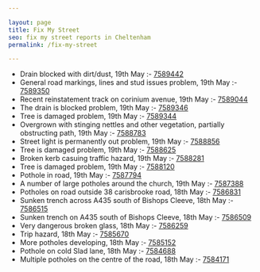 ```yaml
---

layout: page
title: Fix My Street
seo: fix my street reports in Cheltenham
permalink: /fix-my-street

---
```


<!-- fix_marker starts -->

- Drain blocked with dirt/dust, 19th May :- [7589442](https://www.fixmystreet.com/report/7589442)
- General road markings, lines and stud issues problem, 19th May :- [7589350](https://www.fixmystreet.com/report/7589350)
- Recent reinstatement track on corinium avenue, 19th May :- [7589044](https://www.fixmystreet.com/report/7589044)
- The drain is blocked problem, 19th May :- [7589346](https://www.fixmystreet.com/report/7589346)
- Tree is damaged problem, 19th May :- [7589344](https://www.fixmystreet.com/report/7589344)
- Overgrown with stinging nettles and other vegetation, partially obstructing path, 19th May :- [7588783](https://www.fixmystreet.com/report/7588783)
- Street light is permanently out problem, 19th May :- [7588856](https://www.fixmystreet.com/report/7588856)
- Tree is damaged problem, 19th May :- [7588625](https://www.fixmystreet.com/report/7588625)
- Broken kerb casuing traffic hazard, 19th May :- [7588281](https://www.fixmystreet.com/report/7588281)
- Tree is damaged problem, 19th May :- [7588120](https://www.fixmystreet.com/report/7588120)
- Pothole in road, 19th May :- [7587794](https://www.fixmystreet.com/report/7587794)
- A number of large potholes around the church, 19th May :- [7587388](https://www.fixmystreet.com/report/7587388)
- Potholes on road outside 38 carisbrooke road, 18th May :- [7586831](https://www.fixmystreet.com/report/7586831)
- Sunken trench across A435 south of Bishops Cleeve, 18th May :- [7586515](https://www.fixmystreet.com/report/7586515)
- Sunken trench on A435 south of Bishops Cleeve, 18th May :- [7586509](https://www.fixmystreet.com/report/7586509)
- Very dangerous broken glass, 18th May :- [7586259](https://www.fixmystreet.com/report/7586259)
- Trip hazard, 18th May :- [7585670](https://www.fixmystreet.com/report/7585670)
- More potholes developing, 18th May :- [7585152](https://www.fixmystreet.com/report/7585152)
- Pothole on cold Slad lane, 18th May :- [7584688](https://www.fixmystreet.com/report/7584688)
- Multiple potholes on the centre of the road, 18th May :- [7584171](https://www.fixmystreet.com/report/7584171)

<!-- fix_marker ends -->